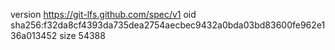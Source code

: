 version https://git-lfs.github.com/spec/v1
oid sha256:f32da8cf4393da735dea2754aecbec9432a0bda03bd83600fe962e136a013452
size 54388
